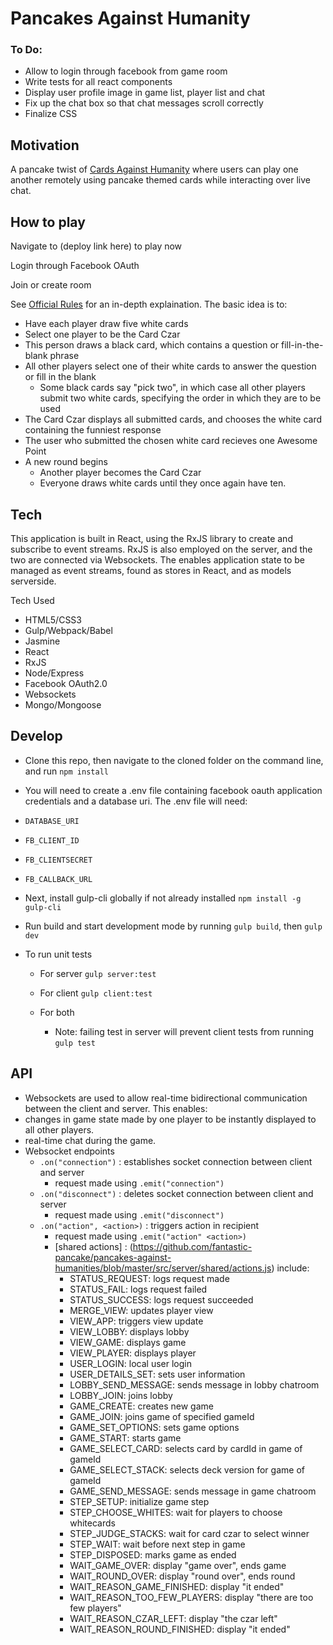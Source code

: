 # Pancakes Against Humanity

### To Do:
- Allow to login through facebook from game room
- Write tests for all react components
- Display user profile image in game list, player list and chat
- Fix up the chat box so that chat messages scroll correctly
- Finalize CSS

## Motivation
A pancake twist of [Cards Against Humanity](https://www.cardsagainsthumanity.com/) where users can play one another remotely using pancake themed cards while interacting over live chat.

## How to play
Navigate to (deploy link here) to play now

Login through Facebook OAuth

Join or create room

See [Official Rules](http://s3.amazonaws.com/cah/CAH_Rules.pdf) for an in-depth explaination. The basic idea is to:
- Have each player draw five white cards
- Select one player to be the Card Czar
- This person draws a black card, which contains a question or fill-in-the-blank phrase
- All other players select one of their white cards to answer the question or fill in the blank
  - Some black cards say "pick two", in which case all other players submit two white cards, specifying the order in which they are to be used
- The Card Czar displays all submitted cards, and chooses the white card containing the funniest response
- The user who submitted the chosen white card recieves one Awesome Point
- A new round begins
  - Another player becomes the Card Czar
  - Everyone draws white cards until they once again have ten.

## Tech
This application is built in React, using the RxJS library to create and subscribe to event streams. RxJS is also employed on the server, and the two are connected via Websockets. The enables application state to be managed as event streams, found as stores in React, and as models serverside.

Tech Used
- HTML5/CSS3
- Gulp/Webpack/Babel
- Jasmine
- React
- RxJS
- Node/Express
- Facebook OAuth2.0
- Websockets
- Mongo/Mongoose

## Develop
- Clone this repo, then navigate to the cloned folder on the command line, and run
  ```npm install```

- You will need to create a .env file containing facebook oauth application credentials and a database uri. The .env file will need:
 - ``DATABASE_URI``
 - ``FB_CLIENT_ID``
 - ``FB_CLIENTSECRET``
 - ``FB_CALLBACK_URL``

- Next, install gulp-cli globally if not already installed
  ```npm install -g gulp-cli```

- Run build and start development mode by running
  ```gulp build```, then
  ```gulp dev```

- To run unit tests

  - For server
    ```gulp server:test```

  - For client
    ```gulp client:test```

  - For both
     - Note: failing test in server will prevent client tests from running
    ```gulp test```


## API
- Websockets are used to allow real-time bidirectional communication between the client and server. This enables:
 - changes in game state made by one player to be instantly displayed to all other players.
 - real-time chat during the game.
- Websocket endpoints
  - `.on("connection")` : establishes socket connection between client and server
    - request made using `.emit("connection")`
  - `.on("disconnect")` : deletes socket connection between client and server
    - request made using `.emit("disconnect")`
  - `.on("action", <action>)` : triggers action in recipient
    - request made using `.emit("action" <action>)`
    - [shared actions] : (https://github.com/fantastic-pancake/pancakes-against-humanities/blob/master/src/server/shared/actions.js) include:
      - STATUS_REQUEST: logs request made
      - STATUS_FAIL: logs request failed
      - STATUS_SUCCESS: logs request succeeded
      - MERGE_VIEW: updates player view
      - VIEW_APP: triggers view update
      - VIEW_LOBBY: displays lobby
      - VIEW_GAME: displays game
      - VIEW_PLAYER: displays player
      - USER_LOGIN: local user login
      - USER_DETAILS_SET: sets user information
      - LOBBY_SEND_MESSAGE: sends message in lobby chatroom
      - LOBBY_JOIN: joins lobby
      - GAME_CREATE: creates new game
      - GAME_JOIN: joins game of specified gameId
      - GAME_SET_OPTIONS: sets game options
      - GAME_START: starts game
      - GAME_SELECT_CARD: selects card by cardId in game of gameId
      - GAME_SELECT_STACK: selects deck version for game of gameId
      - GAME_SEND_MESSAGE: sends message in game chatroom
      - STEP_SETUP: initialize game step
      - STEP_CHOOSE_WHITES: wait for players to choose whitecards
      - STEP_JUDGE_STACKS: wait for card czar to select winner
      - STEP_WAIT: wait before next step in game
      - STEP_DISPOSED: marks game as ended
      - WAIT_GAME_OVER: display "game over", ends game
      - WAIT_ROUND_OVER: display "round over", ends round
      - WAIT_REASON_GAME_FINISHED: display "it ended"
      - WAIT_REASON_TOO_FEW_PLAYERS: display "there are too few players"
      - WAIT_REASON_CZAR_LEFT: display "the czar left"
      - WAIT_REASON_ROUND_FINISHED: display "it ended"
